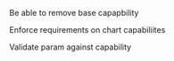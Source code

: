 Be able to remove base capapbility

Enforce requirements on chart capabiliites

Validate param against capability
